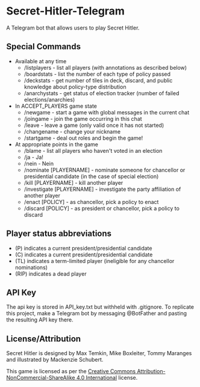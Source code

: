 Secret-Hitler-Telegram
===

A Telegram bot that allows users to play Secret Hitler.

## Special Commands

* Available at any time
  * /listplayers - list all players (with annotations as described below)
  * /boardstats - list the number of each type of policy passed
  * /deckstats - get number of tiles in deck, discard, and public knowledge about policy-type distribution
  * /anarchystats - get status of election tracker (number of failed elections/anarchies)
* In ACCEPT_PLAYERS game state
  * /newgame - start a game with global messages in the current chat
  * /joingame - join the game occurring in this chat
  * /leave - leave a game (only valid once it has not started)
  * /changename - change your nickname
  * /startgame - deal out roles and begin the game!
* At appropriate points in the game
  * /blame - list all players who haven't voted in an election
  * /ja - Ja!
  * /nein - Nein
  * /nominate [PLAYERNAME] - nominate someone for chancellor or presidential candidate (in the case of special election)
  * /kill [PLAYERNAME] - kill another player
  * /investigate [PLAYERNAME] - investigate the party affiliation of another player
  * /enact [POLICY] - as chancellor, pick a policy to enact
  * /discard [POLICY] - as president or chancellor, pick a policy to discard

## Player status abbreviations
* (P) indicates a current president/presidential candidate
* (C) indicates a current president/presidential candidate
* (TL) indicates a term-limited player (ineligible for any chancellor nominations)
* (RIP) indicates a dead player

## API Key

The api key is stored in API_key.txt but withheld with .gitignore. To replicate this project, make a Telegram bot by messaging \@BotFather and pasting the resulting API key there.

## License/Attribution

Secret Hitler is designed by Max Temkin, Mike Boxleiter, Tommy Maranges and
illustrated by Mackenzie Schubert.

This game is licensed as per the [Creative Commons Attribution-NonCommercial-ShareAlike 4.0 International](https://creativecommons.org/licenses/by-nc-sa/4.0/) license.
